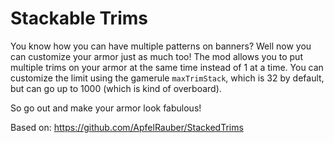 # Stackable Trims

You know how you can have multiple patterns on banners? Well now you can customize your armor just as much too!
The mod allows you to put multiple trims on your armor at the same time instead of 1 at a time. You can customize the limit using the gamerule `maxTrimStack`, which is 32 by default, but can go up to 1000 (which is kind of overboard).

So go out and make your armor look fabulous!

Based on: https://github.com/ApfelRauber/StackedTrims
 
